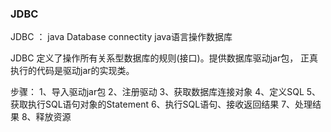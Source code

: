 ### JDBC 

JDBC ： java Database connectity java语言操作数据库

JDBC 定义了操作所有关系型数据库的规则(接口)。提供数据库驱动jar包，
正真执行的代码是驱动jar的实现类。

步骤： 
1、导入驱动jar包
2、注册驱动
3、获取数据库连接对象
4、定义SQL
5、获取执行SQL语句对象的Statement
6、执行SQL语句、接收返回结果
7、处理结果
8、释放资源